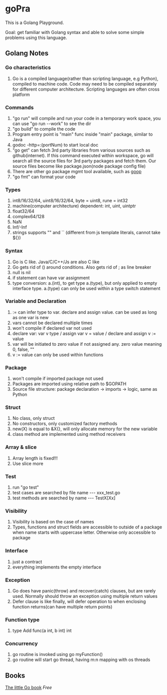 # goPra
This is a Golang Playground. 

Goal: get familiar with Golang syntax and able to solve some simple problems using this language.

## Golang Notes
### Go characteristics
1. Go is a compiled language(rather than scripting language, e.g Python), compiled to machine code. Code may need to be compiled separately for different computer architecture. Scripting languages are often cross platform

### Commands
1. "go run" will compile and run your code in a temporary work space, you can use "go run --work" to see the dir
2. "go build" to compile the code
3. Program entry point is "main" func inside "main" package, similar to Java
4. godoc -http=:(portNum) to start local doc
5. "go get" can fetch 3rd party libraries from various sources such as github(internet). If this command executed within workspace, go will search all the source files for 3rd party packages and fetch them. Our source files become like package.json(node package config file)
6. There are other go package mgmt tool available, such as [goop](https://github.com/petejkim/goop)
7. "go fmt" can format your code

### Types
1. int8/16/32/64, uint8/16/32/64, byte = uint8, rune = int32
2. machine(computer architecture) dependent: int, uint, uintptr
3. float32/64
4. complex64/128
5. NaN
6. Inf/-Inf
7. strings supports "" and `` (different from js template literals, cannot take ${})


### Syntax
1. Go is C like. Java/C/C++/Js are also C like
2. Go gets rid of () around conditions. Also gets rid of ; as line breaker
3. null is nil
4. if statement can have var assignment
5. type conversion: a.(int), to get type a.(type), but only applied to empty interface type. a.(type) can only be used within a type switch statement

### Variable and Declaration
1. := can infer type to var. declare and assign value. can be used as long as one var is new
2. vars cannot be declared multiple times
3. won't compile if declared var not used
4. declare var: var v type / assign var v = value / declare and assign v := value
5. var will be initiated to zero value if not assigned any. zero value meaning 0, false, ""
6. v := value can only be used within functions

### Package
1. won't compile if imported package not used
2. Packages are imported using relative path to $GOPATH
3. Source file structure: package declaration -> imports -> logic, same as Python

### Struct
1. No class, only struct
2. No constructors, only customized factory methods
3. new(X) is equal to &X{}, will only allocate memory for the new variable
4. class method are implemented using method receivers

### Array & slice
1. Array length is fixed!!!
2. Use slice more

### Test
1. run "go test"
2. test cases are searched by file name --- xxx_test.go
3. test methods are searched by name --- TestX[Xx]

### Visibility
1. Visibility is based on the case of names
2. Types, functions and struct fields are accessible to outside of a package when name starts with uppercase letter. Otherwise only accessible to package

### Interface
1. just a contract
2. everything implements the empty interface

### Exception
1. Go does have panic(throw) and recover(catch) clauses, but are rarely used. Normally should throw an exception using multiple return values
2. Defer clause is like finally, will defer operation to when enclosing function returns(can have multiple return points)

### Function type
1. type Add func(a int, b int) int

### Concurrency
1. go routine is invoked using go myFunction()
2. go routine will start go thread, having m:n mapping with os threads

## Books
[The little Go book](https://www.openmymind.net/assets/go/go.pdf) *Free*

